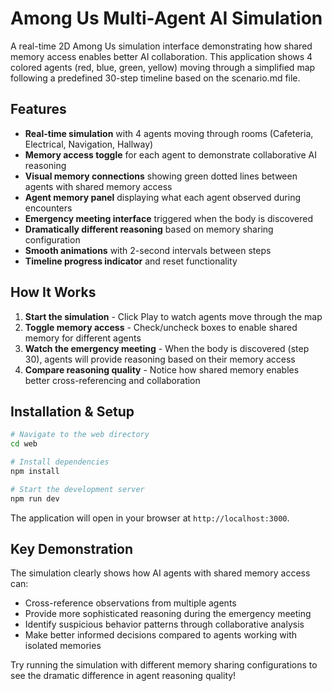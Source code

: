 # Among Us Multi-Agent AI Simulation

A real-time 2D Among Us simulation interface demonstrating how shared memory access enables better AI collaboration. This application shows 4 colored agents (red, blue, green, yellow) moving through a simplified map following a predefined 30-step timeline based on the scenario.md file.

## Features

- **Real-time simulation** with 4 agents moving through rooms (Cafeteria, Electrical, Navigation, Hallway)
- **Memory access toggle** for each agent to demonstrate collaborative AI reasoning
- **Visual memory connections** showing green dotted lines between agents with shared memory access
- **Agent memory panel** displaying what each agent observed during encounters
- **Emergency meeting interface** triggered when the body is discovered
- **Dramatically different reasoning** based on memory sharing configuration
- **Smooth animations** with 2-second intervals between steps
- **Timeline progress indicator** and reset functionality

## How It Works

1. **Start the simulation** - Click Play to watch agents move through the map
2. **Toggle memory access** - Check/uncheck boxes to enable shared memory for different agents
3. **Watch the emergency meeting** - When the body is discovered (step 30), agents will provide reasoning based on their memory access
4. **Compare reasoning quality** - Notice how shared memory enables better cross-referencing and collaboration

## Installation & Setup

```bash
# Navigate to the web directory
cd web

# Install dependencies
npm install

# Start the development server
npm run dev
```

The application will open in your browser at `http://localhost:3000`.

## Key Demonstration

The simulation clearly shows how AI agents with shared memory access can:
- Cross-reference observations from multiple agents
- Provide more sophisticated reasoning during the emergency meeting
- Identify suspicious behavior patterns through collaborative analysis
- Make better informed decisions compared to agents working with isolated memories

Try running the simulation with different memory sharing configurations to see the dramatic difference in agent reasoning quality! 